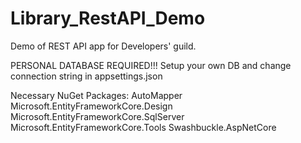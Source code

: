 # Library_RestAPI_Demo
Demo of REST API app for Developers' guild.

PERSONAL DATABASE REQUIRED!!!
Setup your own DB and change connection string in appsettings.json

Necessary NuGet Packages:
AutoMapper
Microsoft.EntityFrameworkCore.Design
Microsoft.EntityFrameworkCore.SqlServer
Microsoft.EntityFrameworkCore.Tools
Swashbuckle.AspNetCore



